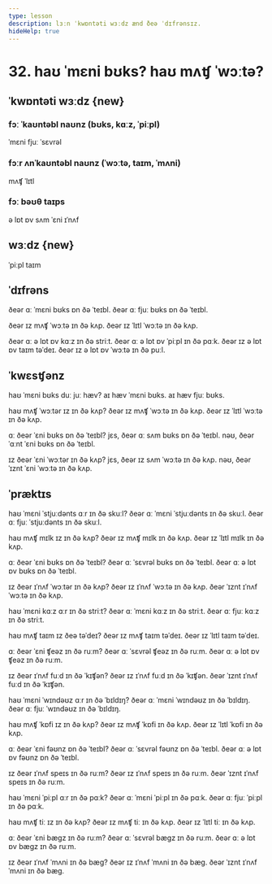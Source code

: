 ```yaml
---
type: lesson
description: lɜːn ˈkwɒntəti wɜːdz ænd ðeə ˈdɪfrənsɪz.
hideHelp: true
---
```


# 32. haʊ ˈmɛni bʊks? haʊ mʌʧ ˈwɔːtə?

## ˈkwɒntəti wɜːdz {new}

### fɔː ˈkaʊntəbl naʊnz (bʊks, kɑːz, ˈpiːpl)

ˈmɛni
fjuː
ˈsɛvrəl

### fɔːr ʌnˈkaʊntəbl naʊnz (ˈwɔːtə, taɪm, ˈmʌni)

mʌʧ
ˈlɪtl

### fɔː bəʊθ taɪps

ə lɒt ɒv
sʌm
ˈɛni
ɪˈnʌf

## wɜːdz {new}

ˈpiːpl
taɪm

## ˈdɪfrəns

ðeər ɑː ˈmɛni bʊks ɒn ðə ˈteɪbl.
ðeər ɑː fjuː bʊks ɒn ðə ˈteɪbl.

ðeər ɪz mʌʧ ˈwɔːtə ɪn ðə kʌp.
ðeər ɪz ˈlɪtl ˈwɔːtə ɪn ðə kʌp.

ðeər ɑː ə lɒt ɒv kɑːz ɪn ðə striːt.
ðeər ɑː ə lɒt ɒv ˈpiːpl ɪn ðə pɑːk.
ðeər ɪz ə lɒt ɒv taɪm təˈdeɪ.
ðeər ɪz ə lɒt ɒv ˈwɔːtə ɪn ðə puːl.

## ˈkwɛsʧənz

haʊ ˈmɛni bʊks duː juː hæv?
aɪ hæv ˈmɛni bʊks.
aɪ hæv fjuː bʊks.

haʊ mʌʧ ˈwɔːtər ɪz ɪn ðə kʌp?
ðeər ɪz mʌʧ ˈwɔːtə ɪn ðə kʌp.
ðeər ɪz ˈlɪtl ˈwɔːtə ɪn ðə kʌp.

ɑː ðeər ˈɛni bʊks ɒn ðə ˈteɪbl?
jɛs, ðeər ɑː sʌm bʊks ɒn ðə ˈteɪbl.
nəʊ, ðeər ˈɑːnt ˈɛni bʊks ɒn ðə ˈteɪbl.

ɪz ðeər ˈɛni ˈwɔːtər ɪn ðə kʌp?
jɛs, ðeər ɪz sʌm ˈwɔːtə ɪn ðə kʌp.
nəʊ, ðeər ˈɪznt ˈɛni ˈwɔːtə ɪn ðə kʌp.

## ˈpræktɪs

haʊ ˈmɛni ˈstjuːdənts ɑːr ɪn ðə skuːl?
ðeər ɑː ˈmɛni ˈstjuːdənts ɪn ðə skuːl.
ðeər ɑː fjuː ˈstjuːdənts ɪn ðə skuːl.

haʊ mʌʧ mɪlk ɪz ɪn ðə kʌp?
ðeər ɪz mʌʧ mɪlk ɪn ðə kʌp.
ðeər ɪz ˈlɪtl mɪlk ɪn ðə kʌp.

ɑː ðeər ˈɛni bʊks ɒn ðə ˈteɪbl?
ðeər ɑː ˈsɛvrəl bʊks ɒn ðə ˈteɪbl.
ðeər ɑː ə lɒt ɒv bʊks ɒn ðə ˈteɪbl.

ɪz ðeər ɪˈnʌf ˈwɔːtər ɪn ðə kʌp?
ðeər ɪz ɪˈnʌf ˈwɔːtə ɪn ðə kʌp.
ðeər ˈɪznt ɪˈnʌf ˈwɔːtə ɪn ðə kʌp.

haʊ ˈmɛni kɑːz ɑːr ɪn ðə striːt?
ðeər ɑː ˈmɛni kɑːz ɪn ðə striːt.
ðeər ɑː fjuː kɑːz ɪn ðə striːt.

haʊ mʌʧ taɪm ɪz ðeə təˈdeɪ?
ðeər ɪz mʌʧ taɪm təˈdeɪ.
ðeər ɪz ˈlɪtl taɪm təˈdeɪ.

ɑː ðeər ˈɛni ʧeəz ɪn ðə ruːm?
ðeər ɑː ˈsɛvrəl ʧeəz ɪn ðə ruːm.
ðeər ɑː ə lɒt ɒv ʧeəz ɪn ðə ruːm.

ɪz ðeər ɪˈnʌf fuːd ɪn ðə ˈkɪʧən?
ðeər ɪz ɪˈnʌf fuːd ɪn ðə ˈkɪʧən.
ðeər ˈɪznt ɪˈnʌf fuːd ɪn ðə ˈkɪʧən.

haʊ ˈmɛni ˈwɪndəʊz ɑːr ɪn ðə ˈbɪldɪŋ?
ðeər ɑː ˈmɛni ˈwɪndəʊz ɪn ðə ˈbɪldɪŋ.
ðeər ɑː fjuː ˈwɪndəʊz ɪn ðə ˈbɪldɪŋ.

haʊ mʌʧ ˈkɒfi ɪz ɪn ðə kʌp?
ðeər ɪz mʌʧ ˈkɒfi ɪn ðə kʌp.
ðeər ɪz ˈlɪtl ˈkɒfi ɪn ðə kʌp.

ɑː ðeər ˈɛni fəʊnz ɒn ðə ˈteɪbl?
ðeər ɑː ˈsɛvrəl fəʊnz ɒn ðə ˈteɪbl.
ðeər ɑː ə lɒt ɒv fəʊnz ɒn ðə ˈteɪbl.

ɪz ðeər ɪˈnʌf speɪs ɪn ðə ruːm?
ðeər ɪz ɪˈnʌf speɪs ɪn ðə ruːm.
ðeər ˈɪznt ɪˈnʌf speɪs ɪn ðə ruːm.

haʊ ˈmɛni ˈpiːpl ɑːr ɪn ðə pɑːk?
ðeər ɑː ˈmɛni ˈpiːpl ɪn ðə pɑːk.
ðeər ɑː fjuː ˈpiːpl ɪn ðə pɑːk.

haʊ mʌʧ tiː ɪz ɪn ðə kʌp?
ðeər ɪz mʌʧ tiː ɪn ðə kʌp.
ðeər ɪz ˈlɪtl tiː ɪn ðə kʌp.

ɑː ðeər ˈɛni bægz ɪn ðə ruːm?
ðeər ɑː ˈsɛvrəl bægz ɪn ðə ruːm.
ðeər ɑː ə lɒt ɒv bægz ɪn ðə ruːm.

ɪz ðeər ɪˈnʌf ˈmʌni ɪn ðə bæg?
ðeər ɪz ɪˈnʌf ˈmʌni ɪn ðə bæg.
ðeər ˈɪznt ɪˈnʌf ˈmʌni ɪn ðə bæg.
